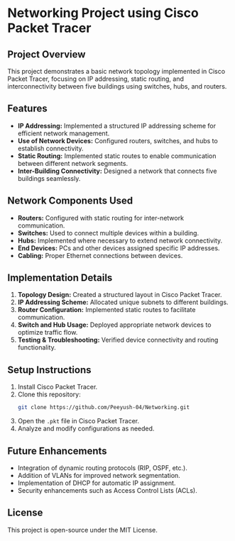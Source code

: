 # Networking Project using Cisco Packet Tracer

## Project Overview
This project demonstrates a basic network topology implemented in Cisco Packet Tracer, focusing on IP addressing, static routing, and interconnectivity between five buildings using switches, hubs, and routers.

## Features
- **IP Addressing:** Implemented a structured IP addressing scheme for efficient network management.
- **Use of Network Devices:** Configured routers, switches, and hubs to establish connectivity.
- **Static Routing:** Implemented static routes to enable communication between different network segments.
- **Inter-Building Connectivity:** Designed a network that connects five buildings seamlessly.

## Network Components Used
- **Routers:** Configured with static routing for inter-network communication.
- **Switches:** Used to connect multiple devices within a building.
- **Hubs:** Implemented where necessary to extend network connectivity.
- **End Devices:** PCs and other devices assigned specific IP addresses.
- **Cabling:** Proper Ethernet connections between devices.

## Implementation Details
1. **Topology Design:** Created a structured layout in Cisco Packet Tracer.
2. **IP Addressing Scheme:** Allocated unique subnets to different buildings.
3. **Router Configuration:** Implemented static routes to facilitate communication.
4. **Switch and Hub Usage:** Deployed appropriate network devices to optimize traffic flow.
5. **Testing & Troubleshooting:** Verified device connectivity and routing functionality.

## Setup Instructions
1. Install Cisco Packet Tracer.
2. Clone this repository:
   ```bash
   git clone https://github.com/Peeyush-04/Networking.git
   ```
3. Open the `.pkt` file in Cisco Packet Tracer.
4. Analyze and modify configurations as needed.

## Future Enhancements
- Integration of dynamic routing protocols (RIP, OSPF, etc.).
- Addition of VLANs for improved network segmentation.
- Implementation of DHCP for automatic IP assignment.
- Security enhancements such as Access Control Lists (ACLs).

## License
This project is open-source under the MIT License.

